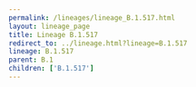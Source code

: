 ```yaml
---
permalink: /lineages/lineage_B.1.517.html
layout: lineage_page
title: Lineage B.1.517
redirect_to: ../lineage.html?lineage=B.1.517
lineage: B.1.517
parent: B.1
children: ['B.1.517']
---
```

